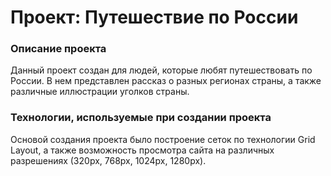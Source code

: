 # Проект: Путешествие по России

### Описание проекта

Данный проект создан для людей, которые любят путешествовать по России.
В нем представлен рассказ о разных регионах страны, а также различные иллюстрации уголков страны.

### Технологии, используемые при создании проекта

Основой создания проекта было построение сеток по технологии Grid Layout, 
а также возможность просмотра сайта на различных разрешениях
(320px, 768px, 1024px, 1280px).


